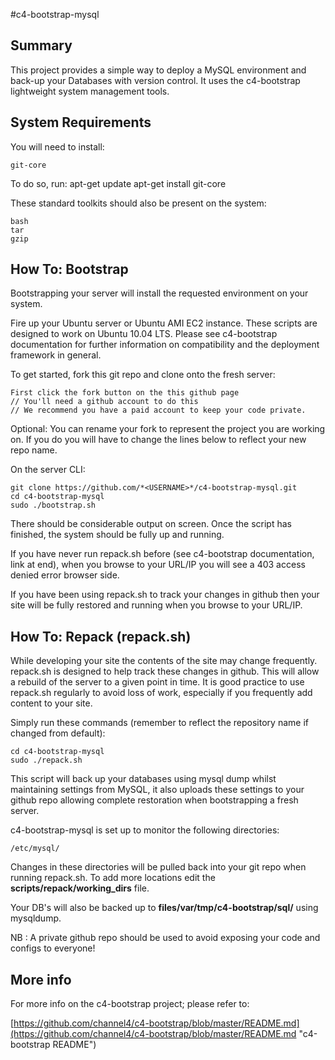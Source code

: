#c4-bootstrap-mysql

## Summary

This project provides a simple way to deploy a MySQL environment and back-up your Databases with version control. It uses the c4-bootstrap lightweight system management tools.

## System Requirements

You will need to install:

    git-core

To do so, run:
    apt-get update
    apt-get install git-core

These standard toolkits should also be present on the system:

    bash
    tar
    gzip

## How To: Bootstrap

Bootstrapping your server will install the requested environment on your system.

Fire up your Ubuntu server or Ubuntu AMI EC2 instance. These scripts are designed to work on Ubuntu 10.04 LTS. Please see c4-bootstrap documentation for further information on compatibility and the deployment framework in general.

To get started, fork this git repo and clone onto the fresh server:

    First click the fork button on the this github page
    // You'll need a github account to do this
    // We recommend you have a paid account to keep your code private.

Optional: You can rename your fork to represent the project you are working on. If you do you will have to change the lines below to reflect your new repo name.

On the server CLI:

    git clone https://github.com/*<USERNAME>*/c4-bootstrap-mysql.git
    cd c4-bootstrap-mysql
    sudo ./bootstrap.sh

There should be considerable output on screen. Once the script has finished, the system should be fully up and running.

If you have never run repack.sh before (see c4-bootstrap documentation, link at end), when you browse to your URL/IP you will see a 403 access denied error browser side. 

If you have been using repack.sh to track your changes in github then your site will be fully restored and running when you browse to your URL/IP.


## How To: Repack (repack.sh)

While developing your site the contents of the site may change frequently. repack.sh is designed to help track these changes in github. This will allow a rebuild of the server to a given point in time. It is good practice to use repack.sh regularly to avoid loss of work, especially if you frequently add content to your site.

Simply run these commands (remember to reflect the repository name if changed from default):

    cd c4-bootstrap-mysql
    sudo ./repack.sh

This script will back up your databases using mysql dump whilst maintaining settings from MySQL, it also uploads these settings to your github repo allowing complete restoration when bootstrapping a fresh server.

c4-bootstrap-mysql is set up to monitor the following directories:

    /etc/mysql/

Changes in these directories will be pulled back into your git repo when running repack.sh. To add more locations edit the __scripts/repack/working_dirs__ file.

Your DB's will also be backed up to __files/var/tmp/c4-bootstrap/sql/__ using mysqldump.

NB : A private github repo should be used to avoid exposing your code and configs to everyone!

## More info

For more info on the c4-bootstrap project; please refer to:

[https://github.com/channel4/c4-bootstrap/blob/master/README.md](https://github.com/channel4/c4-bootstrap/blob/master/README.md "c4-bootstrap README")

